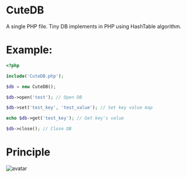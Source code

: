 # CuteDB
A single PHP file. Tiny DB implements in PHP using HashTable algorithm.

Example:
========
```php
<?php

include('CuteDB.php');

$db = new CuteDB();

$db->open('test'); // Open DB

$db->set('test_key', 'test_value'); // Set key value map

echo $db->get('test_key'); // Get key's value

$db->close(); // Close DB

```

Principle
=========
![avatar](https://raw.githubusercontent.com/liexusong/CuteDB/master/CuteDB.jpg)